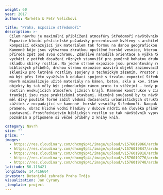 ```yaml
---
weight: 60
year: 2017
authors: Markéta & Petr Veličkovi

title: "Praha, Expozice středomoří"
description: >-
  Cílem návrhu je maximální přiblížení atmosféry Středomoří návštěvníkovi.
  Expozice kloubí pěstitelské požadavky prezentované květeny s architektonickou
  kompozicí odkazující jak materiálem tak formou na danou geografickou oblast.  
  Kamenné kóje jsou výtvarnou zkratkou opuštěné horské vesnice, kterou si bere
  příroda zpět pod svou ochranu. Zdánlivě nahodilá orientace a výška těchto kójí
  vychází z potřeb dosažení různých stanovišť pro poměrně bohatou druhovou
  skladbu sbírky rostlin. Na jedné straně expozice jsou prezentovány rostliny
  biblických příběhů, druhou stranu expozice uzavírá objekt zazimovacího
  skleníku pro letněné rostliny spojený s technickým zázemím. Prostor skleníku
  má být přes léto využíván k edukaci spojené s trvalou expozicí Středomoří.
  Navrh minimalizuje užité materiály na kámen, beton, sklo a kov. Stavební
  objekty by tak měly být jednoduchým rámem proto to stěžejní – tedy prezentaci
  rostlin evokujících atmosféru jižních krajů. Kamenné konstrukce v zimě krytých
  tranšejí jsou ryze praktickými stavbami. Nicméně současně by tu návštěvník 
  měl díky použité formě zažít vědomí dočasnosti urbanistických struktur -
  zážitek z rozpadající se kamenné  horské vesničky Středomoří. Naopak symbol
  pramene, obraz klidné vodní hladiny v dubové nádrži má člověka přimět k
  zastavení. Prostřednictvím biblických rostlin se tak návštěvník vypraví za
  poznáním a připomene si věčné příběhy z knihy knih.

category: Navrh
size: ""
price: ""
images:
  - https://res.cloudinary.com/dhxmg9p4i/image/upload/v1576019866/archweb/B01_imj8aj.jpg
  - https://res.cloudinary.com/dhxmg9p4i/image/upload/v1576019847/archweb/B0015_fw7zvq.jpg
  - https://res.cloudinary.com/dhxmg9p4i/image/upload/v1576019818/archweb/B11_gcemyw.jpg
  - https://res.cloudinary.com/dhxmg9p4i/image/upload/v1576019776/archweb/B4_situace_upravena2018_A3_sit37l.jpg
  - https://res.cloudinary.com/dhxmg9p4i/image/upload/v1576019748/archweb/B5_rezy_A3_bnui6o.jpg
latitude: 50.118421
longitude: 14.416604
investor: Botanická zahrada Praha Trója
visualization: Jan Cyrany
_template: project
---
```

